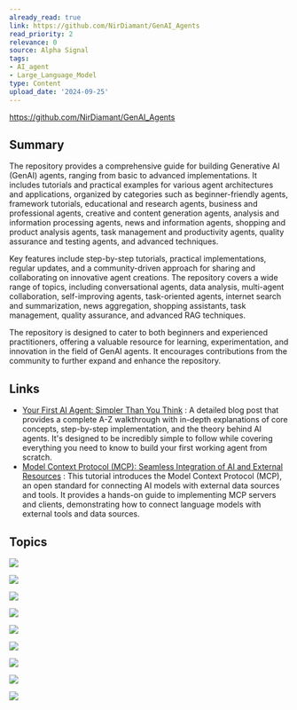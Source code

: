 ```yaml
---
already_read: true
link: https://github.com/NirDiamant/GenAI_Agents
read_priority: 2
relevance: 0
source: Alpha Signal
tags:
- AI_agent
- Large_Language_Model
type: Content
upload_date: '2024-09-25'
---
```


https://github.com/NirDiamant/GenAI_Agents
## Summary

The repository provides a comprehensive guide for building Generative AI (GenAI) agents, ranging from basic to advanced implementations. It includes tutorials and practical examples for various agent architectures and applications, organized by categories such as beginner-friendly agents, framework tutorials, educational and research agents, business and professional agents, creative and content generation agents, analysis and information processing agents, news and information agents, shopping and product analysis agents, task management and productivity agents, quality assurance and testing agents, and advanced techniques.

Key features include step-by-step tutorials, practical implementations, regular updates, and a community-driven approach for sharing and collaborating on innovative agent creations. The repository covers a wide range of topics, including conversational agents, data analysis, multi-agent collaboration, self-improving agents, task-oriented agents, internet search and summarization, news aggregation, shopping assistants, task management, quality assurance, and advanced RAG techniques.

The repository is designed to cater to both beginners and experienced practitioners, offering a valuable resource for learning, experimentation, and innovation in the field of GenAI agents. It encourages contributions from the community to further expand and enhance the repository.
## Links

- [Your First AI Agent: Simpler Than You Think](https://diamantai.substack.com/p/your-first-ai-agent-simpler-than) : A detailed blog post that provides a complete A-Z walkthrough with in-depth explanations of core concepts, step-by-step implementation, and the theory behind AI agents. It's designed to be incredibly simple to follow while covering everything you need to know to build your first working agent from scratch.
- [Model Context Protocol (MCP): Seamless Integration of AI and External Resources](https://modelcontextprotocol.io/introduction) : This tutorial introduces the Model Context Protocol (MCP), an open standard for connecting AI models with external data sources and tools. It provides a hands-on guide to implementing MCP servers and clients, demonstrating how to connect language models with external tools and data sources.

## Topics

![](topics/Concept/Generative%20AI%20Agents)

![](topics/Library/LangChain)

![](topics/Concept/LangGraph)

![](topics/Concept/Model%20Context%20Protocol%20MCP)

![](topics/Concept/AutoGen)

![](topics/Concept/CrewAI)

![](topics/Concept/Retrieval%20Augmented%20Generation)

![](topics/Concept/Task%20Oriented%20AI)

![](topics/Concept/Multi%20Agent%20Systems)